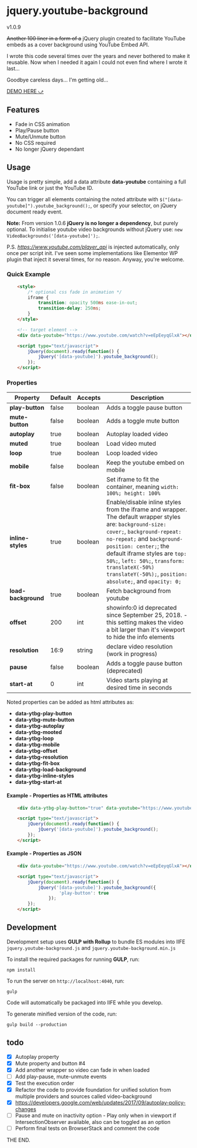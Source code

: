 # jquery.youtube-background
v1.0.9

~~Another 100 liner in a form of a~~ jQuery plugin created to facilitate YouTube embeds as a cover background using YouTube Embed API.

I wrote this code several times over the years and never bothered to make it reusable. Now when I needed it again I could not even find where I wrote it last...

Goodbye careless days... I'm getting old...

[DEMO HERE ⤻](http://stamat.github.io/jquery.youtube-background/)

## Features

* Fade in CSS animation
* Play/Pause button
* Mute/Unmute button
* No CSS required
* No longer jQuery dependant

## Usage

Usage is pretty simple, add a data attribute **data-youtube** containing a full YouTube link or just the YouTube ID.

You can trigger all elements containing the noted attribute with `$("[data-youtube]").youtube_background();`, or specify your selector, on jQuery document ready event.

**Note:** From version 1.0.6 **jQuery is no longer a dependency**, but purely optional. To initialise youtube video backgrounds without jQuery use: `new VideoBackgrounds('[data-youtube]');`.

P.S. *https://www.youtube.com/player_api* is injected automatically, only once per script init. I've seen some implementations like Elementor WP plugin that inject it several times, for no reason. Anyway, you're welcome.

### Quick Example

```html
	<style>
		/* optional css fade in animation */
		iframe {
			transition: opacity 500ms ease-in-out;
			transition-delay: 250ms;
		}
	</style>

	<!-- target element -->
    <div data-youtube="https://www.youtube.com/watch?v=eEpEeyqGlxA"></div>

    <script type="text/javascript">
        jQuery(document).ready(function() {
            jQuery('[data-youtube]').youtube_background();
        });
    </script>
```

### Properties

Property | Default | Accepts | Description
-------- | ------- | ------- | -----------
**play-button** | false | boolean | Adds a toggle pause button
**mute-button** | false | boolean | Adds a toggle mute button
**autoplay** | true | boolean | Autoplay loaded video
**muted** | true | boolean | Load video muted
**loop** | true | boolean | Loop loaded video
**mobile** | false | boolean | Keep the youtube embed on mobile
**fit-box** | false | boolean | Set iframe to fit the container, meaning `width: 100%; height: 100%`
**inline-styles** | true | boolean | Enable/disable inline styles from the iframe and wrapper. The default wrapper styles are: `background-size: cover;`, `background-repeat: no-repeat;` and `background-position: center;`; the default iframe styles are `top: 50%;`, `left: 50%;`, `transform: translateX(-50%) translateY(-50%);`, `position: absolute;`, and `opacity: 0;`
**load-background** | true | boolean | Fetch background from youtube
**offset** | 200 | int | showinfo:0 id deprecated since September 25, 2018. - this setting makes the video a bit larger than it's viewport to hide the info elements
**resolution** | 16:9 | string | declare video resolution (work in progress)
**pause** | false | boolean | Adds a toggle pause button (deprecated)
**start-at** | 0 | int | Video starts playing at desired time in seconds

Noted properties can be added as html attributes as:

* **data-ytbg-play-button**
* **data-ytbg-mute-button**
* **data-ytbg-autoplay**
* **data-ytbg-mooted**
* **data-ytbg-loop**
* **data-ytbg-mobile**
* **data-ytbg-offset**
* **data-ytbg-resolution**
* **data-ytbg-fit-box**
* **data-ytbg-load-background**
* **data-ytbg-inline-styles**
* **data-ytbg-start-at**

#### Example - Properties as HTML attributes

```html
    <div data-ytbg-play-button="true" data-youtube="https://www.youtube.com/watch?v=eEpEeyqGlxA"></div>

    <script type="text/javascript">
        jQuery(document).ready(function() {
            jQuery('[data-youtube]').youtube_background();
        });
    </script>
```

#### Example - Properties as JSON

```html
    <div data-youtube="https://www.youtube.com/watch?v=eEpEeyqGlxA"></div>

    <script type="text/javascript">
        jQuery(document).ready(function() {
            jQuery('[data-youtube]').youtube_background({
      				'play-button': true
      			});
        });
    </script>
```

## Development

Development setup uses **GULP with Rollup** to bundle ES modules into IIFE `jquery.youtube-background.js` and  `jquery.youtube-background.min.js`

To install the required packages for running **GULP**, run:

```
npm install
```

To run the server on `http://localhost:4040`, run:

```
gulp
```

Code will automatically be packaged into IIFE while you develop.

To generate minified version of the code, run:

```
gulp build --production
```

## todo
- [x] Autoplay property
- [x] Mute property and button #4
- [x] Add another wrapper so video can fade in when loaded
- [ ] Add play-pause, mute-unmute events
- [x] Test the execution order
- [x] Refactor the code to provide foundation for unified solution from multiple providers and sources called video-background
- [x] https://developers.google.com/web/updates/2017/09/autoplay-policy-changes
- [ ] Pause and mute on inactivity option - Play only when in viewport if IntersectionObserver available, also can be toggled as an option
- [ ] Perform final tests on BrowserStack and comment the code

THE END.
